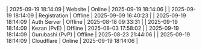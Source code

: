| 2025-09-19 18:14:09 | Website | Online | 2025-09-19 18:14:06 |
| 2025-09-19 18:14:09 | Registration | Offline | 2025-09-09 16:40:23 |
| 2025-09-19 18:14:09 | Auth Server | Offline | 2025-08-18 09:33:31 |
| 2025-09-19 18:14:09 | Kezan (PvE) | Offline | 2025-08-03 17:58:02 |
| 2025-09-19 18:14:09 | Gurubashi (PvP) | Offline | 2025-08-23 21:44:06 |
| 2025-09-19 18:14:09 | Cloudflare | Online | 2025-09-19 18:14:06 |
